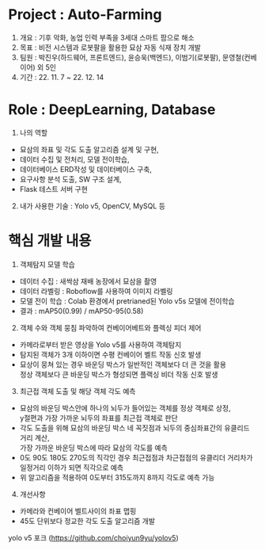# Project : Auto-Farming
1. 개요 : 기후 악화, 농업 인력 부족을 3세대 스마트 팜으로 해소
2. 목표 : 비전 시스템과 로봇팔을 활용한 묘삼 자동 식재 장치 개발
3. 팀원 : 박진우(하드웨어, 프론트엔드), 윤승욱(백엔드), 이범기(로봇팔), 문영철(컨베이어) 외 5인
4. 기간 : 22. 11. 7 ~ 22. 12. 14

# Role : DeepLearning, Database
1. 나의 역할 
  - 묘삼의 좌표 및 각도 도출 알고리즘 설계 및 구현,
  - 데이터 수집 및 전처리, 모델 전이학습,
  - 데이터베이스 ERD작성 및 데이터베이스 구축,
  - 요구사항 분석 도출, SW 구조 설계,
  - Flask 테스트 서버 구현  

2. 내가 사용한 기술 : Yolo v5, OpenCV, MySQL 등


# 핵심 개발 내용
1. 객체탐지 모델 학습
  - 데이터 수집 : 새싹삼 재배 농장에서 묘삼을 촬영
  - 데이터 라벨링 : Roboflow를 사용하여 이미지 라벨링
  - 모델 전이 학습 : Colab 환경에서 pretrianed된 Yolo v5s 모델에 전이학습
  - 결과 : mAP50(0.99) / mAP50-95(0.58) 

2. 객체 수와 객체 뭉침 파악하여 컨베이어베트와 플렉싱 피더 제어 
  - 카메라로부터 받은 영상을 Yolo v5를 사용하여 객체탐지
  - 탐지된 객체가 3개 이하이면 수평 컨베이어 벨트 작동 신호 발생
  - 묘상이 뭉쳐 있는 경우 바운딩 박스가 일반적인 객체보다 더 큰 것을 활용  
    정상 객체보다 큰 바운딩 박스가 형성되면 플랙싱 비더 작동 신호 발생

3. 최근접 객체 도출 및 해당 객체 각도 예측
  - 묘삼의 바운딩 박스안에 하나의 뇌두가 들어있는 객체를 정상 객체로 상정,  
    y절편과 가장 가까운 뇌두의 좌표를 최근접 객체로 판단
  - 각도 도출을 위해 묘삼의 바운딩 박스 네 꼭짓점과 뇌두의 중심좌표간의 유클리드 거리 계산,  
    가장 가까운 바운딩 박스에 따라 묘삼의 각도를 예측
  - 0도 90도 180도 270도의 직각인 경우 최근접점과 차근접점의 유클리더 거리차가  
    일정거리 이하가 되면 직각으로 예측
  - 위 알고리즘을 적용하여 0도부터 315도까지 8까지 각도로 예측 가능

4. 개선사항
  - 카메라와 컨베이어 벨트사이의 좌표 맵핑
  - 45도 단위보다 정교한 각도 도출 알고리즘 개발
    
yolo v5 포크 (https://github.com/choiyun9yu/yolov5)

